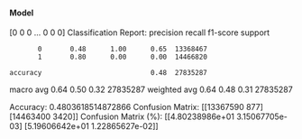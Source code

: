 #### Model
[0 0 0 ... 0 0 0]
Classification Report:
              precision    recall  f1-score   support

           0       0.48      1.00      0.65  13368467
           1       0.80      0.00      0.00  14466820

    accuracy                           0.48  27835287
   macro avg       0.64      0.50      0.32  27835287
weighted avg       0.64      0.48      0.31  27835287

Accuracy: 0.4803618514872866
Confusion Matrix:
[[13367590      877]
 [14463400     3420]]
Confusion Matrix (%):
[[4.80238986e+01 3.15067705e-03]
 [5.19606642e+01 1.22865627e-02]]
